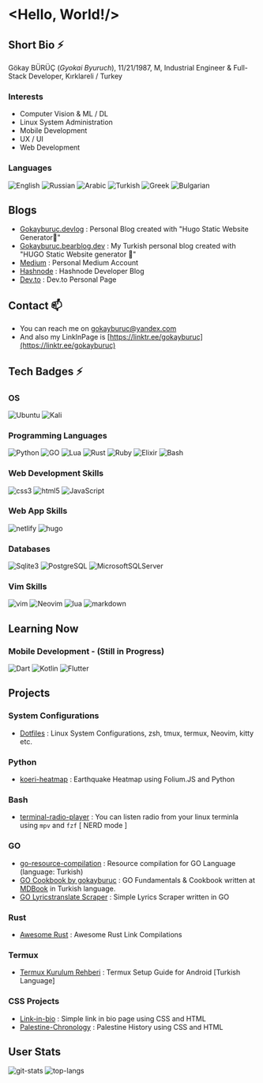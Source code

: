 # <Hello, World!/>

## Short Bio ⚡

<!--HACK: textbox for short bio -->

Gökay BÜRÜÇ (_Gyokai Byuruch_),
11/21/1987,
M,
Industrial Engineer & Full-Stack Developer,
Kırklareli / Turkey

<!--HACK: Spotify embed playlist -->

### Interests

- Computer Vision & ML / DL
- Linux System Administration
- Mobile Development
- UX / UI
- Web Development

### Languages

![English](https://badgen.net/static/English/B2/blue) ![Russian](https://badgen.net/static/Russian/B2/blue) ![Arabic](https://badgen.net/static/Arabic/A2/green) ![Turkish](https://badgen.net/static/Turkish/Native/red) ![Greek](https://badgen.net/static/Greek/A2/green) ![Bulgarian](https://badgen.net/static/Bulgarian/A2/green)

## Blogs

- [Gokayburuc.devlog](https://gokayburucdevlog.netlify.app/) : Personal Blog created with "Hugo Static Website Generator💌"
- [Gokayburuc.bearblog.dev](https://gokayburuc.bearblog.dev/blog/) : My Turkish personal blog created with "HUGO Static Website generator 💌"
- [Medium](https://medium.com/@gokayburuc) : Personal Medium Account
- [Hashnode](https://gokayburuc.hashnode.dev/) : Hashnode Developer Blog
- [Dev.to](https://dev.to/gokayburuc) : Dev.to Personal Page

<!--HACK: BLOG: add latest articles automatically -->

## Contact 📫

- You can reach me on [gokayburuc@yandex.com](mailto:gokayburuc@yandex.com)
- And also my LinkInPage is [https://linktr.ee/gokayburuc](https://linktr.ee/gokayburuc)

## Tech Badges ⚡

### OS

![Ubuntu](https://img.shields.io/badge/ubuntu-E95420?style=for-the-badge&logo=ubuntu&logoColor=white)
![Kali](https://img.shields.io/badge/kalilinux-557C94?style=for-the-badge&logo=kali-linux&logoColor=white)

### Programming Languages

![Python](https://img.shields.io/badge/python-031036?style=for-the-badge&logo=python&logoColor=yellow)
![GO](https://img.shields.io/badge/go-0d84bf?style=for-the-badge&logo=go&logoColor=white)
![Lua](https://img.shields.io/badge/lua-2b0081?style=for-the-badge&logo=lua&logoColor=white)
![Rust](https://img.shields.io/badge/rust-f76200?style=for-the-badge&logo=rust&logoColor=black)
![Ruby](https://img.shields.io/badge/ruby-b70000?style=for-the-badge&logo=ruby&logoColor=black)
![Elixir](https://img.shields.io/badge/elixir-4d0057?style=for-the-badge&logo=elixir&logoColor=white)
![Bash](https://img.shields.io/badge/bash-282e34?style=for-the-badge&logo=gnu-bash&logoColor=4EAA25)

### Web Development Skills

![css3](https://img.shields.io/badge/CSS3-1572B6?style=for-the-badge&logo=css3&logoColor=white)
![html5](https://img.shields.io/badge/HTML5-E34F26?style=for-the-badge&logo=html5&logoColor=white)
![JavaScript](https://img.shields.io/badge/javascript-f2ea00?style=for-the-badge&logo=javascript&logoColor=black)

### Web App Skills

![netlify](https://img.shields.io/badge/Netlify-00C7B7?style=for-the-badge&logo=netlify&logoColor=white)
![hugo](https://img.shields.io/badge/Hugo-800080?style=for-the-badge&logo=hugo&logoColor=white)

### Databases

![Sqlite3](https://img.shields.io/badge/sqlite-003B57?style=for-the-badge&logo=sqlite&logoColor=white)
![PostgreSQL](https://img.shields.io/badge/postgresql-003B57?style=for-the-badge&logo=postgresql&logoColor=white)
![MicrosoftSQLServer](https://img.shields.io/badge/microsoftsqlserver-CC2927?style=for-the-badge&logo=microsoftsqlserver&logoColor=white)

### Vim Skills

![vim](https://img.shields.io/badge/vim-019733?style=for-the-badge&logo=vim&logoColor=black)
![Neovim](https://img.shields.io/badge/neovim-57A143?style=for-the-badge&logo=neovim&logoColor=white)
![lua](https://img.shields.io/badge/Lua-2C2D72?style=for-the-badge&logo=lua&logoColor=white)
![markdown](https://img.shields.io/badge/Markdown-000000?style=for-the-badge&logo=markdown&logoColor=white)

## Learning Now

### Mobile Development - (Still in Progress)

![Dart](https://img.shields.io/badge/dart-0175C2?style=for-the-badge&logo=dart&logoColor=white)
![Kotlin](https://img.shields.io/badge/kotlin-7F52FF?style=for-the-badge&logo=kotlin&logoColor=white)
![Flutter](https://img.shields.io/badge/flutter-02569B?style=for-the-badge&logo=flutter&logoColor=white)

## Projects

### System Configurations

- [Dotfiles](https://github.com/gokayburuc/mydotfiles) : Linux System Configurations, zsh, tmux, termux, Neovim, kitty etc.

### Python

- [koeri-heatmap](https://github.com/gokayburuc/koeri-heatmap) : Earthquake Heatmap using Folium.JS and Python

### Bash

- [terminal-radio-player](https://github.com/gokayburuc/bash_radio_player) : You can listen radio from your linux terminla using `mpv` and `fzf` [ NERD mode ]

### GO

- [go-resource-compilation](https://github.com/gokayburuc/golang-resource-compilation) : Resource compilation for GO Language (language: Turkish)
- [GO Cookbook by gokayburuc](https://golangcookbook.netlify.app/) : GO Fundamentals & Cookbook written at [MDBook](https://github.com/rust-lang/mdBook) in Turkish language.
- [GO Lyricstranslate Scraper](https://github.com/gokayburuc/colly-lyrics-scraper) : Simple Lyrics Scraper written in GO

### Rust

- [Awesome Rust](https://gokayburucdevlog.netlify.app/post/awesome-rust/) : Awesome Rust Link Compilations

### Termux

- [Termux Kurulum Rehberi](https://github.com/gokayburuc/termux-kurulum-rehberi) : Termux Setup Guide for Android [Turkish Language]

### CSS Projects

- [Link-in-bio](https://github.com/gokayburuc/link-in-bio) : Simple link in bio page using CSS and HTML
- [Palestine-Chronology](https://github.com/gokayburuc/palestine-history) : Palestine History using CSS and HTML

## User Stats

![git-stats](https://github-readme-stats.vercel.app/api?username=gokayburuc&show_icons=true)
![top-langs](https://github-readme-stats.vercel.app/api/top-langs/?username=gokayburuc&layout=donut)
